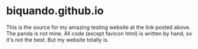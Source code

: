 # biquando.github.io
This is the source for my amazing testing website at the link posted above. The panda is not mine. All code (except favicon html) is written by hand, so it's not the best. <sarcasm>But my website totally is.</sarcasm>